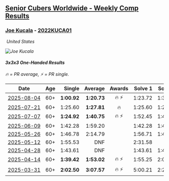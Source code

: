 <style>table {white-space: nowrap;}</style>
<link rel="stylesheet" type="text/css" href="/scw-comp/css/flags.css" />

## [Senior Cubers Worldwide - Weekly Comp Results](/scw-comp/results/)
### [Joe Kucala](README.md) - [2022KUCA01](https://www.worldcubeassociation.org/persons/2022KUCA01?event=333oh)

<i class="flag flag-US" />&nbsp;United States

![Joe Kucala](1682123036.jpg)

#### 3x3x3 One-Handed Results

<span style="white-space: nowrap;">🔥 = PR average</span>, <span style="white-space: nowrap;">⚡ = PR single</span>.

| Date | Age | Single | Average | Awards | Solve 1 | Solve 2 | Solve 3 | Solve 4 | Solve 5 | Video |
| :--: | :--: | --: | --: | :--: | --: | --: | --: | --: | --: | :-- |
| [2025-08-04](../../results/2025-08-04/333oh.md) | 60+ | **1:00.92** | **1:20.73** | 🔥 ⚡ | 1:23.72 | 1:37.54 | **1:00.92** | DNS | DNS | [Desktop](https://www.facebook.com/events/1901314967391999/permalink/1913313179525511) / [Mobile](https://m.facebook.com/events/1901314967391999?view=permalink&id=1913313179525511) |
| [2025-07-21](../../results/2025-07-21/333oh.md) | 60+ | 1:25.60 | **1:27.81** | 🔥 | 1:25.60 | 1:28.21 | 1:29.61 | DNS | DNS | [Desktop](https://www.facebook.com/events/1261538608778309/permalink/1266216931643810) / [Mobile](https://m.facebook.com/events/1261538608778309?view=permalink&id=1266216931643810) |
| [2025-07-07](../../results/2025-07-07/333oh.md) | 60+ | **1:24.92** | **1:40.75** | 🔥 ⚡ | 1:52.45 | 1:44.88 | **1:24.92** | DNS | DNS | [Desktop](https://www.facebook.com/events/1328488458860314/permalink/1336293808079779) / [Mobile](https://m.facebook.com/events/1328488458860314?view=permalink&id=1336293808079779) |
| [2025-06-09](../../results/2025-06-09/333oh.md) | 60+ | 1:42.28 | 1:59.20 |  | 1:42.28 | 1:49.63 | 2:25.70 | DNS | DNS | [Desktop](https://www.facebook.com/events/947256517415436/permalink/951309403676814) / [Mobile](https://m.facebook.com/events/947256517415436?view=permalink&id=951309403676814) |
| [2025-05-26](../../results/2025-05-26/333oh.md) | 60+ | 1:46.78 | 2:14.79 |  | 1:56.71 | 1:46.78 | 3:00.87 | DNS | DNS | [Desktop](https://www.facebook.com/events/2135590763616965/permalink/2144982446011130) / [Mobile](https://m.facebook.com/events/2135590763616965?view=permalink&id=2144982446011130) |
| [2025-05-12](../../results/2025-05-12/333oh.md) | 60+ | 1:55.53 | DNF |  | 2:31.58 | DNF | 1:55.53 | DNS | DNS | [Desktop](https://www.facebook.com/events/1716950522530027/permalink/1723959008495845) / [Mobile](https://m.facebook.com/events/1716950522530027?view=permalink&id=1723959008495845) |
| [2025-04-28](../../results/2025-04-28/333oh.md) | 60+ | 1:43.61 | DNF |  | 1:43.61 | 1:43.81 | DNF | DNS | DNS | [Desktop](https://www.facebook.com/events/1398919087967450/permalink/1407241790468513) / [Mobile](https://m.facebook.com/events/1398919087967450?view=permalink&id=1407241790468513) |
| [2025-04-14](../../results/2025-04-14/333oh.md) | 60+ | **1:39.42** | **1:53.02** | 🔥 ⚡ | 1:55.25 | 2:04.39 | **1:39.42** | DNS | DNS | [Desktop](https://www.facebook.com/events/686757560572325/permalink/696083179639763) / [Mobile](https://m.facebook.com/events/686757560572325?view=permalink&id=696083179639763) |
| [2025-03-31](../../results/2025-03-31/333oh.md) | 60+ | **2:02.50** | **3:07.57** | 🔥 ⚡ | 5:00.21 | 2:20.01 | **2:02.50** | DNS | DNS | [Desktop](https://www.facebook.com/events/952001183807395/permalink/959962269677953) / [Mobile](https://m.facebook.com/events/952001183807395?view=permalink&id=959962269677953) |


<!-- Global site tag (gtag.js) - Google Analytics -->
<script async src="https://www.googletagmanager.com/gtag/js?id=UA-86348435-3"></script>
<script>window.dataLayer = window.dataLayer || []; function gtag() {dataLayer.push(arguments);} gtag('js', new Date()); gtag('config', 'UA-86348435-3');</script>
